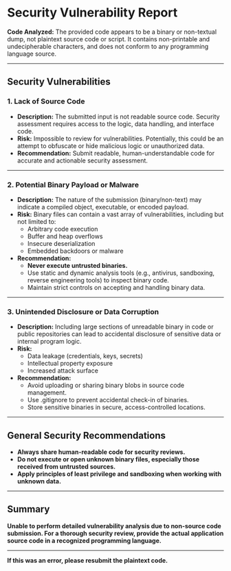 # Security Vulnerability Report

**Code Analyzed:**
The provided code appears to be a binary or non-textual dump, not plaintext source code or script. It contains non-printable and undecipherable characters, and does not conform to any programming language source.

---

## Security Vulnerabilities

### 1. Lack of Source Code
- **Description:** The submitted input is not readable source code. Security assessment requires access to the logic, data handling, and interface code.
- **Risk:** Impossible to review for vulnerabilities. Potentially, this could be an attempt to obfuscate or hide malicious logic or unauthorized data.
- **Recommendation:** Submit readable, human-understandable code for accurate and actionable security assessment.

---

### 2. Potential Binary Payload or Malware
- **Description:** The nature of the submission (binary/non-text) may indicate a compiled object, executable, or encoded payload.
- **Risk:** Binary files can contain a vast array of vulnerabilities, including but not limited to:
    - Arbitrary code execution
    - Buffer and heap overflows
    - Insecure deserialization
    - Embedded backdoors or malware
- **Recommendation:** 
    - **Never execute untrusted binaries.**
    - Use static and dynamic analysis tools (e.g., antivirus, sandboxing, reverse engineering tools) to inspect binary code.
    - Maintain strict controls on accepting and handling binary data.

---

### 3. Unintended Disclosure or Data Corruption
- **Description:** Including large sections of unreadable binary in code or public repositories can lead to accidental disclosure of sensitive data or internal program logic.
- **Risk:**
    - Data leakage (credentials, keys, secrets)
    - Intellectual property exposure
    - Increased attack surface
- **Recommendation:**
    - Avoid uploading or sharing binary blobs in source code management.
    - Use .gitignore to prevent accidental check-in of binaries.
    - Store sensitive binaries in secure, access-controlled locations.

---

## General Security Recommendations

- **Always share human-readable code for security reviews.**
- **Do not execute or open unknown binary files, especially those received from untrusted sources.**
- **Apply principles of least privilege and sandboxing when working with unknown data.**

---

## Summary

**Unable to perform detailed vulnerability analysis due to non-source code submission. For a thorough security review, provide the actual application source code in a recognized programming language.**


---

**If this was an error, please resubmit the plaintext code.**